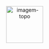 <img src="https://media.giphy.com/media/M9gbBd9nbDrOTu1Mqx/giphy.gif" alt="imagem-topo" style="text-align: center" width="100px">


